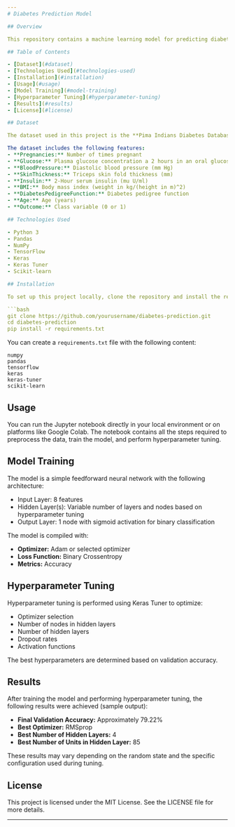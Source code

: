 ```yaml
---
# Diabetes Prediction Model

## Overview

This repository contains a machine learning model for predicting diabetes outcomes using the Pima Indians Diabetes Database. The model is built using TensorFlow and Keras, and it employs hyperparameter tuning through Keras Tuner to optimize performance.

## Table of Contents

- [Dataset](#dataset)
- [Technologies Used](#technologies-used)
- [Installation](#installation)
- [Usage](#usage)
- [Model Training](#model-training)
- [Hyperparameter Tuning](#hyperparameter-tuning)
- [Results](#results)
- [License](#license)

## Dataset

The dataset used in this project is the **Pima Indians Diabetes Database**, which can be found [here](https://www.kaggle.com/uciml/pima-indians-diabetes-database). It consists of various medical predictor variables and one target variable, `Outcome`, which indicates whether the patient has diabetes (1) or not (0).

The dataset includes the following features:
- **Pregnancies:** Number of times pregnant
- **Glucose:** Plasma glucose concentration a 2 hours in an oral glucose tolerance test
- **BloodPressure:** Diastolic blood pressure (mm Hg)
- **SkinThickness:** Triceps skin fold thickness (mm)
- **Insulin:** 2-Hour serum insulin (mu U/ml)
- **BMI:** Body mass index (weight in kg/(height in m)^2)
- **DiabetesPedigreeFunction:** Diabetes pedigree function
- **Age:** Age (years)
- **Outcome:** Class variable (0 or 1)

## Technologies Used

- Python 3
- Pandas
- NumPy
- TensorFlow
- Keras
- Keras Tuner
- Scikit-learn

## Installation

To set up this project locally, clone the repository and install the required packages. You can create a virtual environment to manage dependencies.

```bash
git clone https://github.com/yourusername/diabetes-prediction.git
cd diabetes-prediction
pip install -r requirements.txt
```

You can create a `requirements.txt` file with the following content:

```
numpy
pandas
tensorflow
keras
keras-tuner
scikit-learn
```

## Usage

You can run the Jupyter notebook directly in your local environment or on platforms like Google Colab. The notebook contains all the steps required to preprocess the data, train the model, and perform hyperparameter tuning.

## Model Training

The model is a simple feedforward neural network with the following architecture:

- Input Layer: 8 features
- Hidden Layer(s): Variable number of layers and nodes based on hyperparameter tuning
- Output Layer: 1 node with sigmoid activation for binary classification

The model is compiled with:
- **Optimizer:** Adam or selected optimizer
- **Loss Function:** Binary Crossentropy
- **Metrics:** Accuracy

## Hyperparameter Tuning

Hyperparameter tuning is performed using Keras Tuner to optimize:
- Optimizer selection
- Number of nodes in hidden layers
- Number of hidden layers
- Dropout rates
- Activation functions

The best hyperparameters are determined based on validation accuracy.

## Results

After training the model and performing hyperparameter tuning, the following results were achieved (sample output):

- **Final Validation Accuracy:** Approximately 79.22%
- **Best Optimizer:** RMSprop
- **Best Number of Hidden Layers:** 4
- **Best Number of Units in Hidden Layer:** 85

These results may vary depending on the random state and the specific configuration used during tuning.

## License

This project is licensed under the MIT License. See the LICENSE file for more details.

---
```

